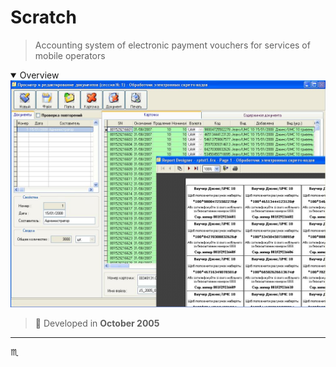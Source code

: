 # Scratch #

> Accounting system of electronic payment vouchers for services of mobile operators

<details open>
  <summary>Overview</summary>
  <div align="center">
    <img max-width="720px" max-height="477px" src="assets/img/scratch-001-overview.jpg" />
  </div>
</details>

> :calendar: Developed in **October 2005**

---

:scorpius:
